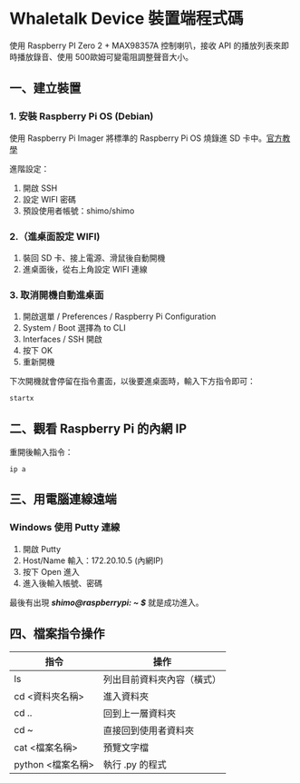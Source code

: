 # Whaletalk Device 裝置端程式碼
使用 Raspberry PI Zero 2 + MAX98357A 控制喇叭，接收 API 的播放列表來即時播放錄音、使用 500歐姆可變電阻調整聲音大小。

## 一、建立裝置
### 1. 安裝 Raspberry Pi OS (Debian)
使用 Raspberry Pi Imager 將標準的 Raspberry Pi OS 燒錄進 SD 卡中。[官方教學](https://www.raspberrypi.com/documentation/computers/getting-started.html#installing-the-operating-system)

進階設定：
1. 開啟 SSH
1. 設定 WIFI 密碼
1. 預設使用者帳號：shimo/shimo

### 2.（進桌面設定 WIFI) 
1. 裝回 SD 卡、接上電源、滑鼠後自動開機
1. 進桌面後，從右上角設定 WIFI 連線
### 3. 取消開機自動進桌面
1. 開啟選單 / Preferences / Raspberry Pi Configuration
1. System / Boot 選擇為 to CLI
1. Interfaces / SSH 開啟
1. 按下 OK
1. 重新開機

下次開機就會停留在指令畫面，以後要進桌面時，輸入下方指令即可：
```
startx
```
## 二、觀看 Raspberry Pi 的內網 IP
重開後輸入指令：
```
ip a
```

## 三、用電腦連線遠端
### Windows 使用 Putty 連線
1. 開啟 Putty
1. Host/Name 輸入：172.20.10.5 (內網IP)
1. 按下 Open 進入
1. 進入後輸入帳號、密碼

最後有出現 ***shimo@raspberrypi: ~ $*** 就是成功進入。

## 四、檔案指令操作
|指令|操作|
|---|---|
|ls|列出目前資料夾內容（橫式）|
|cd <資料夾名稱>|進入資料夾|
|cd ..|回到上一層資料夾|
|cd ~|直接回到使用者資料夾|
|cat <檔案名稱>|預覽文字檔|
|python <檔案名稱>|執行 .py 的程式|